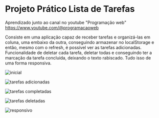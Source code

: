 # Projeto Prático Lista de Tarefas

Aprendizado junto ao canal no youtube "Programação web" https://www.youtube.com/@programacaoweb

Consiste em uma aplicação capaz de receber tarefas e organizá-las em coluna, uma embaixo da outra, conseguindo armazenar no localStorage e então, mesmo com o refresh, é possível ver as tarefas adicionadas.
Funcionalidade de deletar cada tarefa, deletar todas e conseguindo ter a marcação da tarefa concluida, deixando o texto rabiscado. Tudo isso de uma forma responsiva.


![inicial](https://github.com/carolalbertini/lista-de-tarefas/assets/72233877/fafa596d-704c-423c-80db-c40c87e0aca8)

![tarefas adicionadas](https://github.com/carolalbertini/lista-de-tarefas/assets/72233877/857fdd27-82fc-419f-8825-24fce0e64190)

![tarefas completadas](https://github.com/carolalbertini/lista-de-tarefas/assets/72233877/03cfe2eb-b807-4719-8345-0dbbe3722677)

![tarefas deletadas](https://github.com/carolalbertini/lista-de-tarefas/assets/72233877/d6e2243a-de4f-49f5-888e-2e5127fd04a5)

![responsivo](https://github.com/carolalbertini/lista-de-tarefas/assets/72233877/a20211d0-51f4-4de5-9449-4802bb517cc5)
